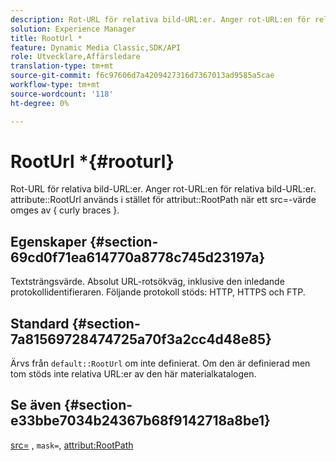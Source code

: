 ```yaml
---
description: Rot-URL för relativa bild-URL:er. Anger rot-URL:en för relativa bild-URL:er. RootUrl-attributet används i stället för RootPath-attributet när ett src=-värde omges av { curly braces }.
solution: Experience Manager
title: RootUrl *
feature: Dynamic Media Classic,SDK/API
role: Utvecklare,Affärsledare
translation-type: tm+mt
source-git-commit: f6c97606d7a4209427316d7367013ad9585a5cae
workflow-type: tm+mt
source-wordcount: '118'
ht-degree: 0%

---
```



# RootUrl *{#rooturl}

Rot-URL för relativa bild-URL:er. Anger rot-URL:en för relativa bild-URL:er. attribute::RootUrl används i stället för attribut::RootPath när ett src=-värde omges av { curly braces }.

## Egenskaper {#section-69cd0f71ea614770a8778c745d23197a}

Textsträngsvärde. Absolut URL-rotsökväg, inklusive den inledande protokollidentifieraren. Följande protokoll stöds: HTTP, HTTPS och FTP.

## Standard {#section-7a81569728474725a70f3a2cc4d48e85}

Ärvs från `default::RootUrl` om inte definierat. Om den är definierad men tom stöds inte relativa URL:er av den här materialkatalogen.

## Se även {#section-e33bbe7034b24367b68f9142718a8be1}

[src=](../../../../../ir-api/http-protocol/image-rendering-api-ref/c-ir-http-protocol-ref/c-ir-http-protocol-command-reference/r-ir-src.md#reference-62c98abad22149d68d405ed6aaff8272) ,  `mask=`,  [attribut:RootPath](../../../../../ir-api/material-cat/image-rendering-api-ref/c-ir-material-catalog/c-ir-attributes-reference/r-ir-rootpath.md#reference-a4d7c96b62e14fcbad1740c702f160f3)

